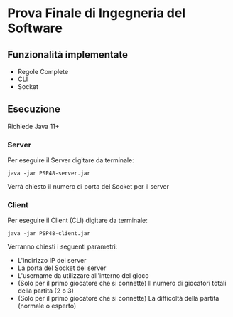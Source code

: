 # Prova Finale di Ingegneria del Software

## Funzionalità implementate
- Regole Complete
- CLI
- Socket

## Esecuzione
Richiede Java 11+
### Server
Per eseguire il Server digitare da terminale:
```
java -jar PSP48-server.jar
```
Verrà chiesto il numero di porta del Socket per il server
### Client
Per eseguire il Client (CLI) digitare da terminale:
```
java -jar PSP48-client.jar
```
Verranno chiesti i seguenti parametri:
- L'indirizzo IP del server
- La porta del Socket del server
- L'username da utilizzare all'interno del gioco
- (Solo per il primo giocatore che si connette) Il numero di giocatori totali della partita (2 o 3)
- (Solo per il primo giocatore che si connette) La difficoltà della partita (normale o esperto)
